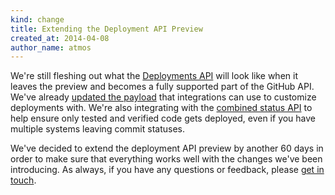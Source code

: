 ```yaml
---
kind: change
title: Extending the Deployment API Preview
created_at: 2014-04-08
author_name: atmos
---
```


We're still fleshing out what the [Deployments API][january-deployment-api-post] will look like when it leaves the preview and becomes a fully supported part of the GitHub API.  We've already [updated the payload][payload-update] that integrations can use to customize deployments with. We're also integrating with the [combined status API][combined-statuses] to help ensure only tested and verified code gets deployed, even if you have multiple systems leaving commit statuses.

We've decided to extend the deployment API preview by another 60 days in order to make sure that everything works well with the changes we've been introducing. As always, if you have any questions or feedback, please [get in touch][contact].

[january-deployment-api-post]: /changes/2014-01-09-preview-the-new-deployments-api/
[payload-update]: /changes/2014-03-03-deployments-api-updates/
[combined-statuses]: /changes/2014-03-27-combined-status-api/
[contact]: https://github.com/contact?form[subject]=Deployments+API
